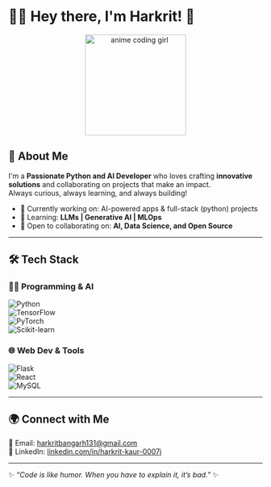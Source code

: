 # 👩‍💻 Hey there, I'm Harkrit! 🚀  

<p align="center">
  <img src="https://media.giphy.com/media/LHZyixOnHwDDy/giphy.gif" width="200" alt="anime coding girl"/>
</p>


## 🌟 About Me  
I'm a **Passionate Python and AI Developer** who loves crafting **innovative solutions** and collaborating on projects that make an impact.  
Always curious, always learning, and always building!  

- 🔭 Currently working on: AI-powered apps & full-stack (python) projects  
- 🌱 Learning: **LLMs | Generative AI | MLOps**  
- 🤝 Open to collaborating on: **AI, Data Science, and Open Source**  

---

## 🛠️ Tech Stack  

### 👩‍💻 Programming & AI  
![Python](https://img.shields.io/badge/-Python-3776AB?style=flat&logo=python&logoColor=fff)  
![TensorFlow](https://img.shields.io/badge/-TensorFlow-FF6F00?style=flat&logo=tensorflow&logoColor=fff)  
![PyTorch](https://img.shields.io/badge/-PyTorch-EE4C2C?style=flat&logo=pytorch&logoColor=fff)  
![Scikit-learn](https://img.shields.io/badge/-Scikit--learn-F7931E?style=flat&logo=scikit-learn&logoColor=fff)  

### 🌐 Web Dev & Tools  
![Flask](https://img.shields.io/badge/-Flask-000000?style=flat&logo=flask&logoColor=fff)  
![React](https://img.shields.io/badge/-React-61DAFB?style=flat&logo=react&logoColor=000)  
![MySQL](https://img.shields.io/badge/-MySQL-4479A1?style=flat&logo=mysql&logoColor=fff)  


---

## 🌍 Connect with Me  

📧 Email: [harkritbangarh131@gmail.com](mailto:harkritbangarh131@gmail.com)  
🔗 LinkedIn: [linkedin.com/in/harkrit-kaur-0007j](https://www.linkedin.com/in/harkrit-kaur-0007j)   

---

✨ *“Code is like humor. When you have to explain it, it’s bad.”* ✨  
